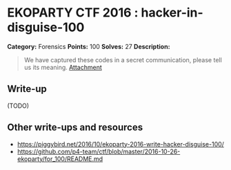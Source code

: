 # EKOPARTY CTF 2016 : hacker-in-disguise-100

**Category:** Forensics
**Points:** 100
**Solves:** 27
**Description:**

> We have captured these codes in a secret communication, please tell us its meaning.
> [Attachment](for100.zip)

## Write-up

(TODO)

## Other write-ups and resources

* https://piggybird.net/2016/10/ekoparty-2016-write-hacker-disguise-100/
* https://github.com/p4-team/ctf/blob/master/2016-10-26-ekoparty/for_100/README.md

